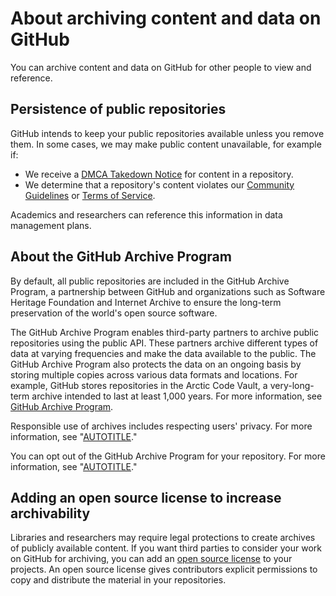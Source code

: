 # About archiving content and data on GitHub

You can archive content and data on GitHub for other people to view and reference.

## Persistence of public repositories

GitHub intends to keep your public repositories available unless you remove them. In some cases, we may make public content unavailable, for example if:

- We receive a [DMCA Takedown Notice](/free-pro-team@latest/site-policy/content-removal-policies/dmca-takedown-policy) for content in a repository.
- We determine that a repository's content violates our [Community Guidelines](/free-pro-team@latest/site-policy/github-terms/github-community-guidelines) or [Terms of Service](/free-pro-team@latest/site-policy/github-terms/github-terms-of-service).

Academics and researchers can reference this information in data management plans.

## About the GitHub Archive Program

By default, all public repositories are included in the GitHub Archive Program, a partnership between GitHub and organizations such as Software Heritage Foundation and Internet Archive to ensure the long-term preservation of the world's open source software.

The GitHub Archive Program enables third-party partners to archive public repositories using the public API. These partners archive different types of data at varying frequencies and make the data available to the public. The GitHub Archive Program also protects the data on an ongoing basis by storing multiple copies across various data formats and locations. For example, GitHub stores repositories in the Arctic Code Vault, a very-long-term archive intended to last at least 1,000 years. For more information, see [GitHub Archive Program](https://archiveprogram.github.com/).

Responsible use of archives includes respecting users' privacy. For more information, see "[AUTOTITLE](/free-pro-team@latest/site-policy/privacy-policies/github-privacy-statement#public-information-on-github)."

You can opt out of the GitHub Archive Program for your repository. For more information, see "[AUTOTITLE](/get-started/privacy-on-github/opting-into-or-out-of-the-github-archive-program-for-your-public-repository)."

## Adding an open source license to increase archivability

Libraries and researchers may require legal protections to create archives of publicly available content. If you want third parties to consider your work on GitHub for archiving, you can add an [open source license](/repositories/managing-your-repositorys-settings-and-features/customizing-your-repository/licensing-a-repository) to your projects. An open source license gives contributors explicit permissions to copy and distribute the material in your repositories.

